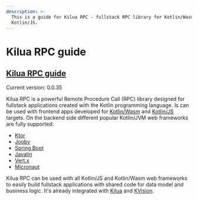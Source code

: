 ```yaml
---
description: >-
  This is a guide for Kilua RPC - fullstack RPC library for Kotlin/Wasm and
  Kotlin/JS.
---
```


# Kilua RPC guide

## [Kilua RPC guide](https://kilua.gitbook.io/kilua-rpc-guide/)

Current version: 0.0.35

Kilua RPC is a powerful Remote Procedure Call (RPC) library designed for fullstack applications created with the Kotlin programming language. Is can be used with frontend apps developed for [Kotlin/Wasm](https://kotlinlang.org/docs/wasm-overview.html) and [Kotlin/JS](https://kotlinlang.org/docs/js-overview.html) targets. On the backend side different popular Kotlin/JVM web frameworks are fully supported:

* [Ktor](https://ktor.io/)
* [Jooby](https://jooby.io)
* [Spring Boot](https://spring.io/projects/spring-boot)
* [Javalin](https://javalin.io)
* [Vert.x](https://vertx.io)
* [Micronaut](https://micronaut.io)

Kilua RPC can be used with all Kotlin/JS and Kotlin/Wasm web frameworks to easily build fullstack applications with shared code for data model and business logic. It's already integrated with [Kilua](https://kilua.dev) and [KVision](https://kvision.io).
